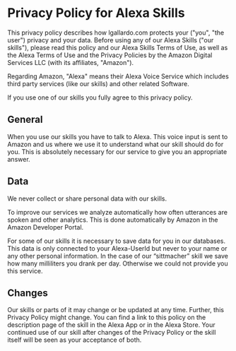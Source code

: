 # Privacy Policy for Alexa Skills

This privacy policy describes how lgallardo.com protects your ("you", "the user") privacy and your data. Before using any of our Alexa Skills ("our skills"), please read this policy and our Alexa Skills Terms of Use, as well as the Alexa Terms of Use and the Privacy Policies by the Amazon Digital Services LLC (with its affiliates, "Amazon").

Regarding Amazon, "Alexa" means their Alexa Voice Service which includes third party services (like our skills) and other related Software.

If you use one of our skills you fully agree to this privacy policy.

## General
When you use our skills you have to talk to Alexa. This voice input is sent to Amazon and us where we use it to understand what our skill should do for you. This is absolutely necessary for our service to give you an appropriate answer.

## Data
We never collect or share personal data with our skills.

To improve our services we analyze automatically how often utterances are spoken and other analytics. This is done automatically by Amazon in the Amazon Developer Portal.

For some of our skills it is necessary to save data for you in our databases. This data is only connected to your Alexa-UserId but never to your name or any other personal information. In the case of our “sittmacher” skill we save how many milliliters you drank per day. Otherwise we could not provide you this service.

## Changes
Our skills or parts of it may change or be updated at any time. Further, this Privacy Policy might change. You can find a link to this policy on the description page of the skill in the Alexa App or in the Alexa Store. Your continued use of our skill after changes of the Privacy Policy or the skill itself will be seen as your acceptance of both.
